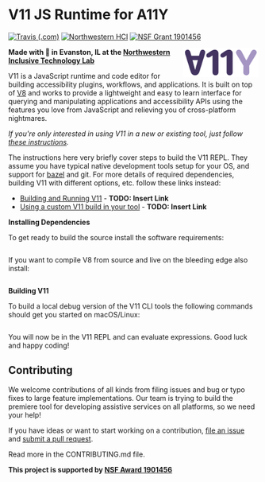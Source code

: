 # V11 JS Runtime for A11Y
[![Travis (.com)](https://img.shields.io/travis/com/InclusiveTechNU/v11)](https://travis-ci.com/InclusiveTechNU/v11)
[![Northwestern HCI](https://img.shields.io/badge/NU-HCI-blueviolet)](https://hci.northwestern.edu/)
[![NSF Grant 1901456](https://img.shields.io/badge/NSF-1901456-informational)](https://www.nsf.gov/awardsearch/showAward?AWD_ID=1901456)


<img src="logo.svg" alt="V11 logo" align="right" width="30%"/>

**Made with :purple_heart: in Evanston, IL at the [Northwestern Inclusive Technology Lab](http://inclusive.northwestern.edu/)**

V11 is a JavaScript runtime and code editor for building accessibility plugins, workflows, and applications. It is built on top of [V8](https://v8.dev/) and works to provide a lightweight and easy to learn interface for querying and manipulating applications and accessibility APIs using the features you love from JavaScript and relieving you of cross-platform nightmares.

*If you're only interested in using V11 in a new or existing tool, just follow [these instructions]().*

The instructions here very briefly cover steps to build the V11 REPL. They assume you have typical native development tools setup for your OS, and support for [bazel](https://bazel.build/) and git. For more details of required dependencies, building V11 with different options, etc. follow these links instead:

* [Building and Running V11]() - **TODO: Insert Link**
* [Using a custom V11 build in your tool]() - **TODO: Insert Link**

**Installing Dependencies**

To get ready to build the source install the software requirements:
```shell
```

If you want to compile V8 from source and live on the bleeding edge also install:
```shell
```

**Building V11**

To build a local debug version of the V11 CLI tools the following commands should get you started on macOS/Linux:

```shell
```

You will now be in the V11 REPL and can evaluate expressions. Good luck and happy coding!

## Contributing

We welcome contributions of all kinds from filing issues and bug or typo fixes to large feature implementations. 
Our team is trying to build the premiere tool for developing assistive services on all platforms, so we need your help! 

If you have ideas or want to start working on a contribution, [file an issue](https://github.com/InclusiveTechNU/v11/issues/new) and [submit a pull request](https://github.com/InclusiveTechNU/v11/compare).

Read more in the CONTRIBUTING.md file.

**This project is supported by [NSF Award 1901456](https://www.nsf.gov/awardsearch/showAward?AWD_ID=1901456)**
